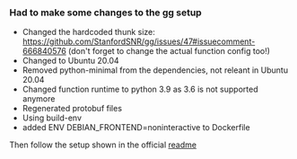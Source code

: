 ### Had to make some changes to the gg setup

- Changed the hardcoded thunk size: https://github.com/StanfordSNR/gg/issues/47#issuecomment-666840576 (don't forget to change the actual function config too!)
- Changed to Ubuntu 20.04
- Removed python-minimal from the dependencies, not releant in Ubuntu 20.04
- Changed function runtime to python 3.9 as 3.6 is not supported anymore
- Regenerated protobuf files
- Using build-env
- added ENV DEBIAN_FRONTEND=noninteractive to Dockerfile

Then follow the setup shown in the official [readme](https://github.com/StanfordSNR/gg/blob/master/docker/README.md)